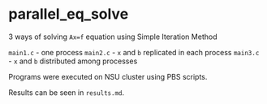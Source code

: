# parallel_eq_solve

3 ways of solving `Ax=f` equation using Simple Iteration Method 

`main1.c` - one process
`main2.c` - `x` and `b` replicated in each process
`main3.c` - `x` and `b` distributed among processes

Programs were executed on NSU cluster using PBS scripts.

Results can be seen in `results.md`.
